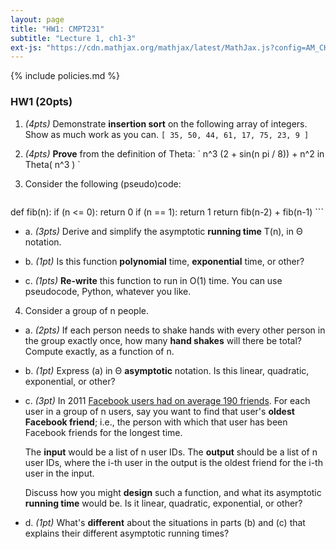 ```yaml
---
layout: page
title: "HW1: CMPT231"
subtitle: "Lecture 1, ch1-3"
ext-js: "https://cdn.mathjax.org/mathjax/latest/MathJax.js?config=AM_CHTML"
---
```


{% include policies.md %}

### HW1 (20pts)

1. *(4pts)* Demonstrate **insertion sort** on the following array of integers.
  Show as much work as you can.
  `[ 35, 50, 44, 61, 17, 75, 23, 9 ]`

2. *(4pts)* **Prove** from the definition of Theta:
  \` n^3 (2 + sin(n pi / 8)) + n^2 in Theta( n^3 ) \`

3. Consider the following (pseudo)code:

    ```
def fib(n):
  if (n <= 0):
    return 0
  if (n == 1):
    return 1
  return fib(n-2) + fib(n-1)
    ```

  + a. *(3pts)* Derive and simplify the asymptotic **running time** T(n),
    in &Theta; notation.

  + b. *(1pt)* Is this function **polynomial** time, **exponential** time, or other?

  + c. *(1pts)* **Re-write** this function to run in O(1) time.
    You can use pseudocode, Python, whatever you like.

4. Consider a group of n people.

  + a. *(2pts)* If each person needs to shake hands with every other person
    in the group exactly once, how many **hand shakes** will there be total?
    Compute exactly, as a function of n.

  + b. *(1pt)* Express (a) in &Theta; **asymptotic** notation.
    Is this linear, quadratic, exponential, or other?

  + c. *(3pt)* In 2011 [Facebook users had on average 190 friends](https://www.facebook.com/notes/facebook-data-science/anatomy-of-facebook/10150388519243859/).
    For each user in a group of n users, say you want to find that user's
    **oldest Facebook friend**; i.e., the person with which that user has
    been Facebook friends for the longest time.

    The **input** would be a list of n user IDs.
    The **output** should be a list of n user IDs, where the i-th user
    in the output is the oldest friend for the i-th user in the input.

    Discuss how you might **design** such a function,
    and what its asymptotic **running time** would be.
    Is it linear, quadratic, exponential, or other?

  + d. *(1pt)* What's **different** about the situations in parts (b) and (c)
    that explains their different asymptotic running times?

